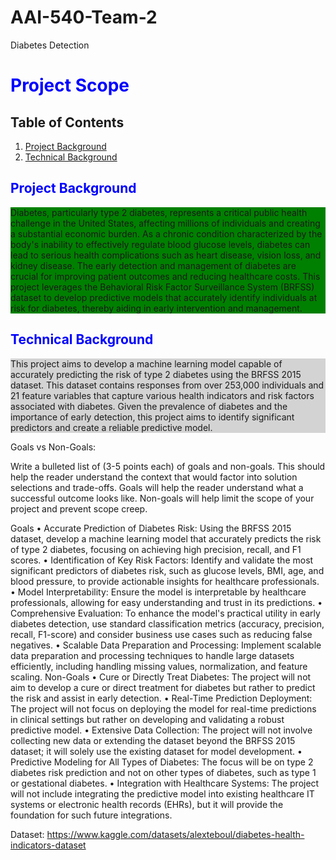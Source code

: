 # AAI-540-Team-2
Diabetes Detection

<h1 style="color:blue;">Project Scope</h1>

## Table of Contents
1. [Project Background](#project-background)
2. [Technical Background](#technical-background)

<h2 style="color:blue;">Project Background</h2>
<p style="background-color:green;"> 
Diabetes, particularly type 2 diabetes, represents a critical public health challenge in the United States, affecting millions of individuals and creating a substantial economic burden. As a chronic condition characterized by the body's inability to effectively regulate blood glucose levels, diabetes can lead to serious health complications such as heart disease, vision loss, and kidney disease. The early detection and management of diabetes are crucial for improving patient outcomes and reducing healthcare costs. This project leverages the Behavioral Risk Factor Surveillance System (BRFSS) dataset to develop predictive models that accurately identify individuals at risk for diabetes, thereby aiding in early intervention and management.
</p>


<h2 style="color:blue;">Technical Background</h2>
<p style="background-color:lightgray;">
This project aims to develop a machine learning model capable of accurately predicting the risk of type 2 diabetes using the BRFSS 2015 dataset. This dataset contains responses from over 253,000 individuals and 21 feature variables that capture various health indicators and risk factors associated with diabetes. Given the prevalence of diabetes and the importance of early detection, this project aims to identify significant predictors and create a reliable predictive model.
</p>


Goals vs Non-Goals:

Write a bulleted list of (3-5 points each) of goals and non-goals. This should help the reader understand the context that would factor into solution selections and trade-offs. Goals will help the reader understand what a successful outcome looks like. Non-goals will help limit the scope of your project and prevent scope creep.

Goals
•	Accurate Prediction of Diabetes Risk: Using the BRFSS 2015 dataset, develop a machine learning model that accurately predicts the risk of type 2 diabetes, focusing on achieving high precision, recall, and F1 scores.
•	Identification of Key Risk Factors: Identify and validate the most significant predictors of diabetes risk, such as glucose levels, BMI, age, and blood pressure, to provide actionable insights for healthcare professionals.
•	Model Interpretability: Ensure the model is interpretable by healthcare professionals, allowing for easy understanding and trust in its predictions.
•	Comprehensive Evaluation: To enhance the model's practical utility in early diabetes detection, use standard classification metrics (accuracy, precision, recall, F1-score) and consider business use cases such as reducing false negatives.
•	Scalable Data Preparation and Processing: Implement scalable data preparation and processing techniques to handle large datasets efficiently, including handling missing values, normalization, and feature scaling.
Non-Goals
•	Cure or Directly Treat Diabetes: The project will not aim to develop a cure or direct treatment for diabetes but rather to predict the risk and assist in early detection.
•	Real-Time Prediction Deployment: The project will not focus on deploying the model for real-time predictions in clinical settings but rather on developing and validating a robust predictive model.
•	Extensive Data Collection: The project will not involve collecting new data or extending the dataset beyond the BRFSS 2015 dataset; it will solely use the existing dataset for model development.
•	Predictive Modeling for All Types of Diabetes: The focus will be on type 2 diabetes risk prediction and not on other types of diabetes, such as type 1 or gestational diabetes.
•	Integration with Healthcare Systems: The project will not include integrating the predictive model into existing healthcare IT systems or electronic health records (EHRs), but it will provide the foundation for such future integrations.



Dataset:
https://www.kaggle.com/datasets/alexteboul/diabetes-health-indicators-dataset
